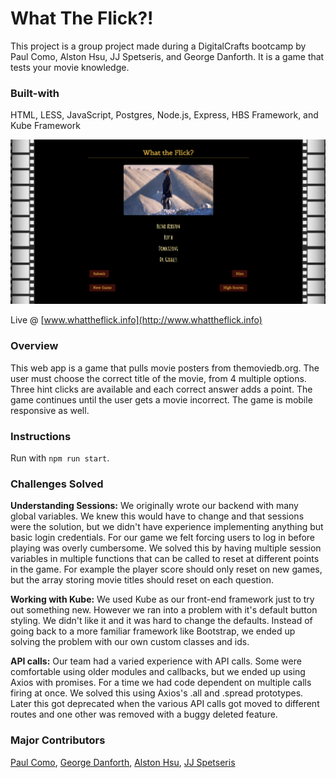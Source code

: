 # What The Flick?!
This project is a group project made during a DigitalCrafts bootcamp by Paul Como,
Alston Hsu, JJ Spetseris, and George Danforth. It is a game that tests your movie
knowledge.

### Built-with
HTML, LESS, JavaScript, Postgres, Node.js, Express, HBS Framework, and Kube Framework


![Our Website](/webapp.png)

Live @ [www.whattheflick.info](http://www.whattheflick.info)

### Overview
This web app is a game that pulls movie posters from themoviedb.org. The user must
choose the correct title of the movie, from 4 multiple options. Three hint clicks are available and each correct answer adds a point. The game continues until the
user gets a movie incorrect. The game is mobile responsive as well.

### Instructions
Run with `npm run start`.

### Challenges Solved
**Understanding Sessions:** We originally wrote our backend with many global variables.
We knew this would have to change and that sessions were the solution, but we didn't
have experience implementing anything but basic login credentials. For our game we
felt forcing users to log in before playing was overly cumbersome. We solved this by
having multiple session variables in multiple functions that can be called to reset
at different points in the game. For example the player score should only reset on
new games, but the array storing movie titles should reset on each question.

**Working with Kube:** We used Kube as our front-end framework just to try out something new.
However we ran into a problem with it's default button styling. We didn't like it and
it was hard to change the defaults. Instead of going back to a more familiar framework
like Bootstrap, we ended up solving the problem with our own custom classes and ids.

**API calls:** Our team had a varied experience with API calls. Some were comfortable
using older modules and callbacks, but we ended up using Axios with promises. For a time
we had code dependent on multiple calls firing at once. We solved this using Axios's
.all and .spread prototypes. Later this got deprecated when the various API calls
got moved to different routes and one other was removed with a buggy deleted feature.

### Major Contributors
[Paul Como](https://github.com/pcomo24),
[George Danforth](https://github.com/SpectreiiI),
[Alston Hsu](https://github.com/alston-hsu),
[JJ Spetseris](https://github.com/jjspetz)
